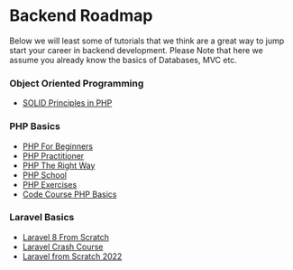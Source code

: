 # Backend Roadmap
Below we will least some of tutorials that we think are a great way to jump start your career in backend development.
Please Note that here we assume you already know the basics of Databases, MVC etc.

### Object Oriented Programming
- [SOLID Principles in PHP](https://laracasts.com/series/solid-principles-in-php)

### PHP Basics
- [PHP For Beginners](https://www.youtube.com/watch?v=2eebptXfEvw)
- [PHP Practitioner](https://laracasts.com/series/php-for-beginners)
- [PHP The Right Way](https://phptherightway.com/)
- [PHP School](https://www.phpschool.io/)
- [PHP Exercises](https://exercism.org/tracks/php)
- [Code Course PHP Basics](https://codecourse.com/courses/php-basics)

### Laravel Basics
- [Laravel 8 From Scratch](https://laracasts.com/series/laravel-8-from-scratch)
- [Laravel Crash Course](https://www.youtube.com/watch?v=MFh0Fd7BsjE)
- [Laravel from Scratch 2022](https://www.youtube.com/watch?v=MYyJ4PuL4pY)
